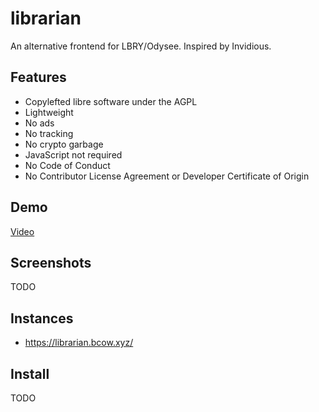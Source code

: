 # librarian
An alternative frontend for LBRY/Odysee. Inspired by Invidious.

## Features
* Copylefted libre software under the AGPL
* Lightweight
* No ads
* No tracking
* No crypto garbage
* JavaScript not required
* No Code of Conduct
* No Contributor License Agreement or Developer Certificate of Origin

## Demo
[Video](https://librarian.bcow.xyz/@MusicARetro:e/Rick+Astley+Never+Gonna+Give+You+Up:4)

## Screenshots
TODO

## Instances
- https://librarian.bcow.xyz/

## Install
TODO
